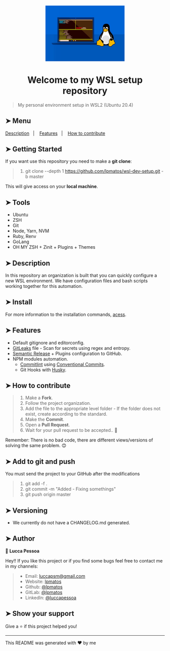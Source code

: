 <p align="center">
  <img alt="gitlab" src="./assets/Linux-WIndows.jpg" width="250px" float="center"/>
</p>

<h1 align="center">Welcome to my WSL setup repository</h1>

>
> My personal environment setup in WSL2 (Ubuntu 20.4)
>

## ➤ Menu

<p align="left">
  <a href="#-description">Description</a>&nbsp;&nbsp;&nbsp;|&nbsp;&nbsp;&nbsp;
  <a href="#-features">Features</a>&nbsp;&nbsp;&nbsp;|&nbsp;&nbsp;&nbsp;
  <a href="#-how-to-contribute">How to contribute</a>
</p>

## ➤ Getting Started

If you want use this repository you need to make a **git clone**:

>
> 1. git clone --depth 1 https://github.com/lpmatos/wsl-dev-setup.git -b master
>

This will give access on your **local machine**.

## ➤ Tools

* Ubuntu
* ZSH
* Git
* Node, Yarn, NVM
* Ruby, Renv
* GoLang
* OH MY ZSH + Zinit + Plugins + Themes

## ➤ Description

In this repository an organization is built that you can quickly configure a new WSL environment. We have configuration files and bash scripts working together for this automation.

## ➤ Install

For more information to the installation commands, [acess](./docs/packages.md).

## ➤ Features

* Default gitignore and editorconfig.
* [GitLeaks](https://github.com/zricethezav/gitleaks) file - Scan for secrets using regex and entropy.
* [Semantic Release](https://github.com/semantic-release/semantic-release) + Plugins configuration to GitHub.
* NPM modules automation.
  * [Commitlint](https://github.com/conventional-changelog/commitlint) using [Conventional Commits](https://www.conventionalcommits.org/en/v1.0.0/).
  * Git Hooks with [Husky](https://github.com/typicode/husky).

## ➤ How to contribute

>
> 1. Make a **Fork**.
> 2. Follow the project organization.
> 3. Add the file to the appropriate level folder - If the folder does not exist, create according to the standard.
> 4. Make the **Commit**.
> 5. Open a **Pull Request**.
> 6. Wait for your pull request to be accepted.. 🚀
>

Remember: There is no bad code, there are different views/versions of solving the same problem. 😊

## ➤ Add to git and push

You must send the project to your GitHub after the modifications

>
> 1. git add -f .
> 2. git commit -m "Added - Fixing somethings"
> 3. git push origin master
>

## ➤ Versioning

- We currently do not have a CHANGELOG.md generated.

## ➤ Author

👤 **Lucca Pessoa**

Hey!! If you like this project or if you find some bugs feel free to contact me in my channels:

>
> * Email: luccapsm@gmail.com
> * Website: [lpmatos](https://github.com/lpmatos)
> * Github: [@lpmatos](https://github.com/lpmatos)
> * GitLab: [@lpmatos](https://gitlab.com/lpmatos)
> * LinkedIn: [@luccapessoa](https://www.linkedin.com/in/luccapessoa/)
>

## ➤ Show your support

Give a ⭐️ if this project helped you!

---

This README was generated with ❤️ by me
